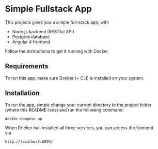 # Simple Fullstack App

This projects gives you a simple full-stack app, with
* Node.js backend (RESTful API)
* Postgres database
* Angular 4 frontend

Follow the instructions to get it running with Docker.

## Requirements

To run this app, make sure Docker (+ CLI) is installed on your system. 

## Installation

To run the app, simple change your current directory to the project folder 
(where this README lives) and run the following command:

	docker-compose up

When Docker has installed all three services, you can access the frontend via

	http://localhost:8099/

